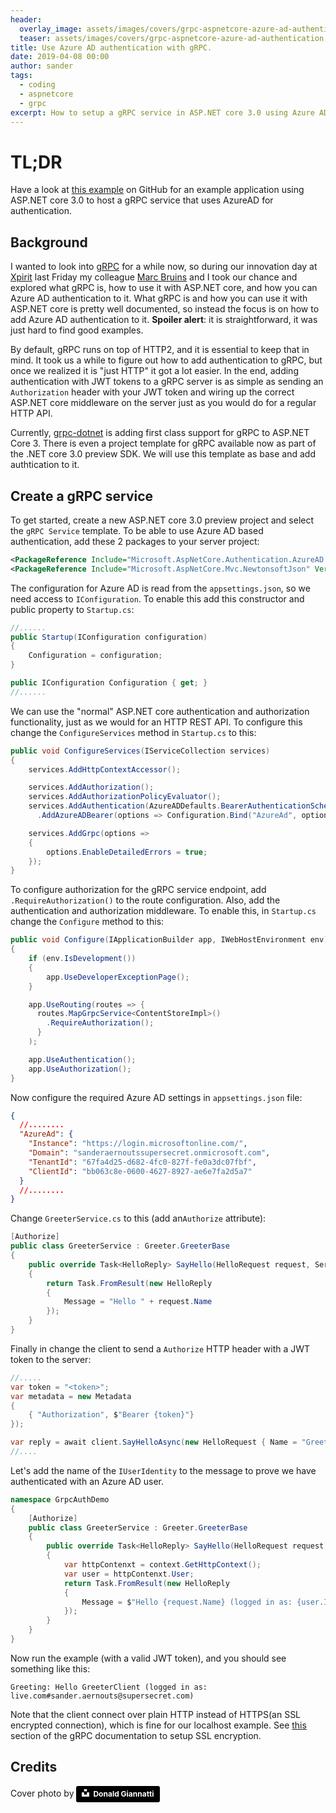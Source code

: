 ```yaml
---
header:
  overlay_image: assets/images/covers/grpc-aspnetcore-azure-ad-authentication.jpg
  teaser: assets/images/covers/grpc-aspnetcore-azure-ad-authentication.jpg
title: Use Azure AD authentication with gRPC.
date: 2019-04-08 00:00
author: sander
tags:
  - coding
  - aspnetcore
  - grpc
excerpt: How to setup a gRPC service in ASP.NET core 3.0 using Azure AD for authentication.
---
```

# TL;DR

Have a look at [this example](https://github.com/sanderaernouts/GrpcAuthDemo) on GitHub for an example application using ASP.NET core 3.0 to host a gRPC service that uses AzureAD for authentication.

## Background

I wanted to look into [gRPC](https://grpc.io/) for a while now, so during our innovation day at [Xpirit](https://xpirit.com/) last Friday my colleague [Marc Bruins](https://www.marcbruins.nl) and I took our chance and explored what gRPC is, how to use it with ASP.NET core, and how you can Azure AD authentication to it. What gRPC is and how you can use it with ASP.NET core is pretty well documented, so instead the focus is on how to add Azure AD authentication to it. **Spoiler alert**: it is straightforward, it was just hard to find good examples.

By default, gRPC runs on top of HTTP2, and it is essential to keep that in mind. It took us a while to figure out how to add authentication to gRPC, but once we realized it is "just HTTP" it got a lot easier. In the end, adding authentication with JWT tokens to a gRPC server is as simple as sending an `Authorization` header with your JWT token and wiring up the correct ASP.NET core middleware on the server just as you would do for a regular HTTP API.

Currently, [grpc-dotnet](https://github.com/grpc/grpc-dotnet) is adding first class support for gRPC to ASP.NET Core 3. There is even a project template for gRPC available now as part of the .NET core 3.0 preview SDK. We will use this template as base and add authtication to it.

## Create a gRPC service

To get started, create a new ASP.NET core 3.0 preview project and select the `gRPC Service` template. To be able to use Azure AD based authentication, add these 2 packages to your server project:

```xml
<PackageReference Include="Microsoft.AspNetCore.Authentication.AzureAD.UI" Version="3.0.0-preview3-19153-02" />
<PackageReference Include="Microsoft.AspNetCore.Mvc.NewtonsoftJson" Version="3.0.0-preview3-19153-02" />
```

The configuration for Azure AD is read from the `appsettings.json`, so we need access to `IConfiguration`. To enable this add this constructor and public property to `Startup.cs`:

```csharp
//......
public Startup(IConfiguration configuration)
{
    Configuration = configuration;
}

public IConfiguration Configuration { get; }
//......
```

We can use the "normal" ASP.NET core authentication and authorization functionality, just as we would for an HTTP REST API. To configure this change the `ConfigureServices` method in `Startup.cs` to this:

```csharp
public void ConfigureServices(IServiceCollection services)
{
    services.AddHttpContextAccessor();

    services.AddAuthorization();
    services.AddAuthorizationPolicyEvaluator();
    services.AddAuthentication(AzureADDefaults.BearerAuthenticationScheme)
      .AddAzureADBearer(options => Configuration.Bind("AzureAd", options));

    services.AddGrpc(options =>
    {
        options.EnableDetailedErrors = true;
    });
}
```

To configure authorization for the gRPC service endpoint, add `.RequireAuthorization()` to the route configuration. Also, add the authentication and authorization middleware. To enable this, in `Startup.cs` change the `Configure` method to this:

```csharp
public void Configure(IApplicationBuilder app, IWebHostEnvironment env)
{
    if (env.IsDevelopment())
    {
        app.UseDeveloperExceptionPage();
    }

    app.UseRouting(routes => {
      routes.MapGrpcService<ContentStoreImpl>()
        .RequireAuthorization();
      }
    );

    app.UseAuthentication();
    app.UseAuthorization();
}
```

Now configure the required Azure AD settings in `appsettings.json` file:

```json
{
  //........
  "AzureAd": {
    "Instance": "https://login.microsoftonline.com/",
    "Domain": "sanderaernoutssupersecret.onmicrosoft.com",
    "TenantId": "67fa4d25-d682-4fc0-827f-fe0a3dc07fbf",
    "ClientId": "bb063c8e-0600-4627-8927-ae6e7fa2d5a7"
  }
  //........
}
```

Change `GreeterService.cs` to this (add an`Authorize` attribute):

```csharp
[Authorize]
public class GreeterService : Greeter.GreeterBase
{
    public override Task<HelloReply> SayHello(HelloRequest request, ServerCallContext context)
    {
        return Task.FromResult(new HelloReply
        {
            Message = "Hello " + request.Name
        });
    }
}
```

Finally in change the client to send a `Authorize` HTTP header with a JWT token to the server:

```csharp
//.....
var token = "<token>";
var metadata = new Metadata
{
    { "Authorization", $"Bearer {token}"}
});

var reply = await client.SayHelloAsync(new HelloRequest { Name = "GreeterClient" }, metadata);
//....
```

Let's add the name of the `IUserIdentity` to the message to prove we have authenticated with an Azure AD user.

```csharp
namespace GrpcAuthDemo
{
    [Authorize]
    public class GreeterService : Greeter.GreeterBase
    {
        public override Task<HelloReply> SayHello(HelloRequest request, ServerCallContext context)
        {
            var httpContenxt = context.GetHttpContext();
            var user = httpContenxt.User;
            return Task.FromResult(new HelloReply
            {
                Message = $"Hello {request.Name} (logged in as: {user.Identity.Name})"
            });
        }
    }
}
```

Now run the example (with a valid JWT token), and you should see something like this:

```text
Greeting: Hello GreeterClient (logged in as: live.com#sander.aernouts@supersecret.com)
```

Note that the client connect over plain HTTP instead of HTTPS(an SSL encrypted connection), which is fine for our localhost example. See [this](https://grpc.io/docs/guides/auth.html#authenticate-a-single-rpc-call) section of the gRPC documentation to setup SSL encryption.

## Credits

Cover photo by <a style="background-color:black;color:white;text-decoration:none;padding:4px 6px;font-family:-apple-system, BlinkMacSystemFont, &quot;San Francisco&quot;, &quot;Helvetica Neue&quot;, Helvetica, Ubuntu, Roboto, Noto, &quot;Segoe UI&quot;, Arial, sans-serif;font-size:12px;font-weight:bold;line-height:1.2;display:inline-block;border-radius:3px" href="https://unsplash.com/@wizwow?utm_medium=referral&amp;utm_campaign=photographer-credit&amp;utm_content=creditBadge" target="_blank" rel="noopener noreferrer" title="Download free do whatever you want high-resolution photos from Donald Giannatti"><span style="display:inline-block;padding:2px 3px"><svg xmlns="http://www.w3.org/2000/svg" style="height:12px;width:auto;position:relative;vertical-align:middle;top:-2px;fill:white" viewBox="0 0 32 32"><title>unsplash-logo</title><path d="M10 9V0h12v9H10zm12 5h10v18H0V14h10v9h12v-9z"></path></svg></span><span style="display:inline-block;padding:2px 3px">Donald Giannatti</span></a>
